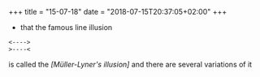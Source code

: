 +++
title = "15-07-18"
date = "2018-07-15T20:37:05+02:00"
+++

* that the famous line illusion 
```
<---->
>----<
```
is called the _[Müller-Lyner's illusion]_ and there are several variations of it
